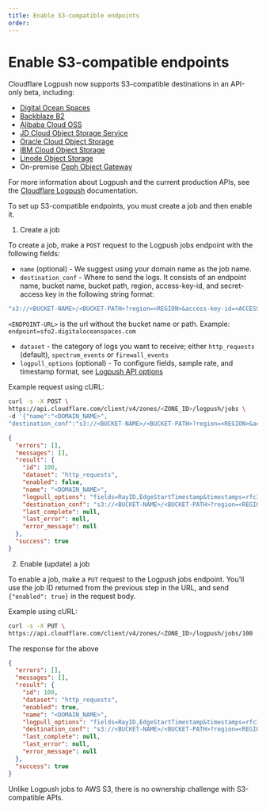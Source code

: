 ```yaml
---
title: Enable S3-compatible endpoints
order: 
---
```


# Enable S3-compatible endpoints

Cloudflare Logpush now supports S3-compatible destinations in an API-only beta, including:

* [Digital Ocean Spaces](https://www.digitalocean.com/docs/spaces/)
* [Backblaze B2](https://www.backblaze.com/b2/docs/)
* [Alibaba Cloud OSS](https://www.alibabacloud.com/help/doc-detail/64919.htm#title-37m-7gl-xy2)
* [JD Cloud Object Storage Service](https://docs.jdcloud.com/en/object-storage-service/introduction-2)
* [Oracle Cloud Object Storage](https://docs.cloud.oracle.com/en-us/iaas/Content/Object/Tasks/s3compatibleapi.htm)
* [IBM Cloud Object Storage](https://cloud.ibm.com/docs/cloud-object-storage?topic=cloud-object-storage-compatibility-api)
* [Linode Object Storage](https://www.linode.com/products/object-storage/)
* On-premise [Ceph Object Gateway](https://docs.ceph.com/docs/mimic/radosgw/s3/)

For more information about Logpush and the current production APIs, see the [Cloudflare Logpush](https://developers.cloudflare.com/logs/logpush) documentation.

To set up S3-compatible endpoints, you must create a job and then enable it.

1. Create a job

To create a job, make a `POST` request to the Logpush jobs endpoint with the following fields:
* `name` (optional) - We suggest using your domain name as the job name.
* `destination_conf` - Where to send the logs. It consists of an endpoint name, bucket name, bucket path, region, access-key-id, and secret-access key in the following string format:

```bash
"s3://<BUCKET-NAME>/<BUCKET-PATH>?region=<REGION>&access-key-id=<ACCESS-KEY-ID>&secret-access-key=<SECRET-ACCESS-KEY>&endpoint=<ENDPOINT-URL>"
```
<Aside type="note" header="Note">

`<ENDPOINT-URL>` is the url without the bucket name or path. Example: `endpoint=sfo2.digitaloceanspaces.com`
</Aside>

* `dataset` - the category of logs you want to receive; either `http_requests` (default), `spectrum_events` or `firewall_events`
* `logpull_options` (optional) - To configure fields, sample rate, and timestamp format, see [Logpush API options](https://developers.cloudflare.com/logs/logpush/logpush-configuration-api/understanding-logpush-api#options)

Example request using cURL:

```bash
curl -s -X POST \
https://api.cloudflare.com/client/v4/zones/<ZONE_ID>/logpush/jobs \
-d '{"name":"<DOMAIN_NAME>",
"destination_conf":"s3://<BUCKET-NAME>/<BUCKET-PATH>?region=<REGION>&access-key-id=<ACCESS-KEY-ID>&secret-access-key=<SECRET-ACCESS-KEY>&endpoint=<ENDPOINT-URL>",  "logpull_options":"fields=RayID,EdgeStartTimestamp&timestamps=rfc3339", "dataset": "http_requests"}' | jq .
```

```json
{
  "errors": [],
  "messages": [],
  "result": {
    "id": 100,
    "dataset": "http_requests",
    "enabled": false,
    "name": "<DOMAIN_NAME>",
    "logpull_options": "fields=RayID,EdgeStartTimestamp&timestamps=rfc3339",
    "destination_conf": "s3://<BUCKET-NAME>/<BUCKET-PATH>?region=<REGION>&access-key-id=<ACCESS-KEY-ID>&secret-access-key=<SECRET-ACCESS-KEY>&endpoint=<ENDPOINT-URL>",
    "last_complete": null,
    "last_error": null,
    "error_message": null
  },
  "success": true
}
```

2. Enable (update) a job

To enable a  job, make a `PUT` request to the Logpush jobs endpoint. You’ll use the job ID returned from the previous step in the URL, and send `{"enabled": true}` in the request body.

Example using cURL:

```bash
curl -s -X PUT \
https://api.cloudflare.com/client/v4/zones/<ZONE_ID>/logpush/jobs/100 -d'{"enabled":true}' | jq .
```

The response for the above
```json
{
  "errors": [],
  "messages": [],
  "result": {
    "id": 100,
    "dataset": "http_requests",
    "enabled": true,
    "name": "<DOMAIN_NAME>",
    "logpull_options": "fields=RayID,EdgeStartTimestamp&timestamps=rfc3339",
    "destination_conf": "s3://<BUCKET-NAME>/<BUCKET-PATH>?region=<REGION>&access-key-id=<ACCESS-KEY-ID>&secret-access-key=<SECRET-ACCESS-KEY>&endpoint=<ENDPOINT-URL>",
    "last_complete": null,
    "last_error": null,
    "error_message": null
  },
  "success": true
}
```

<Aside type="note" header="Note">

Unlike Logpush jobs to AWS S3, there is no ownership challenge with S3-compatible APIs.

</Aside>